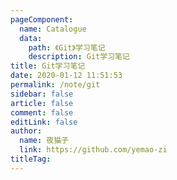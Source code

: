 ```yaml
---
pageComponent: 
  name: Catalogue
  data: 
    path: 《Git》学习笔记
    description: Git学习笔记
title: Git学习笔记
date: 2020-01-12 11:51:53
permalink: /note/git
sidebar: false
article: false
comment: false
editLink: false
author: 
  name: 夜猫子
  link: https://github.com/yemao-zi
titleTag: 
---
```


